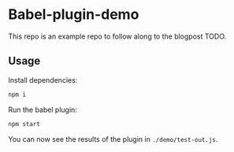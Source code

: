 # Babel-plugin-demo

This repo is an example repo to follow along to the blogpost TODO.

## Usage

Install dependencies:
```bash
npm i
```

Run the babel plugin:
```bash
npm start
```

You can now see the results of the plugin in `./demo/test-out.js`.